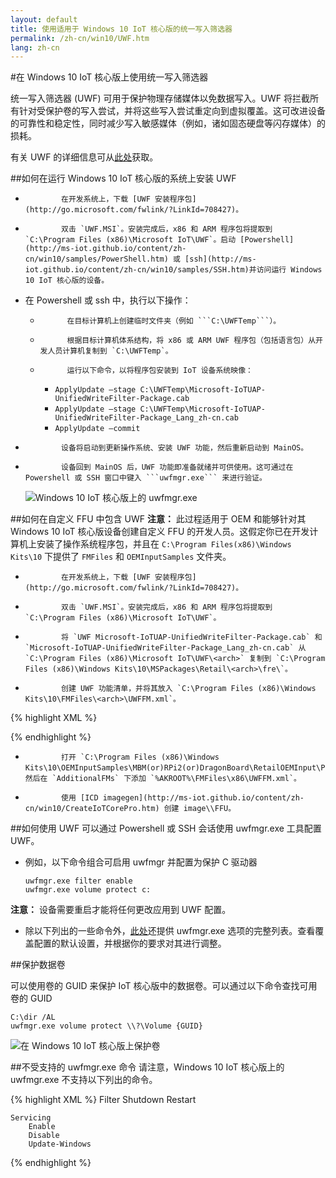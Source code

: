 ```yaml
---
layout: default
title: 使用适用于 Windows 10 IoT 核心版的统一写入筛选器
permalink: /zh-cn/win10/UWF.htm
lang: zh-cn
---
```

#在 Windows 10 IoT 核心版上使用统一写入筛选器

统一写入筛选器 \(UWF\) 可用于保护物理存储媒体以免数据写入。UWF 将拦截所有针对受保护卷的写入尝试，并将这些写入尝试重定向到虚拟覆盖。这可改进设备的可靠性和稳定性，同时减少写入敏感媒体（例如，诸如固态硬盘等闪存媒体）的损耗。

有关 UWF 的详细信息可从[此处](https://msdn.microsoft.com/zh-cn/windows/hardware/mt572001)获取。

##如何在运行 Windows 10 IoT 核心版的系统上安装 UWF
*             在开发系统上，下载 [UWF 安装程序包](http://go.microsoft.com/fwlink/?LinkId=708427)。
*             双击 `UWF.MSI`。安装完成后，x86 和 ARM 程序包将提取到 `C:\Program Files (x86)\Microsoft IoT\UWF`。启动 [Powershell](http://ms-iot.github.io/content/zh-cn/win10/samples/PowerShell.htm) 或 [ssh](http://ms-iot.github.io/content/zh-cn/win10/samples/SSH.htm)并访问运行 Windows 10 IoT 核心版的设备。
* 在 Powershell 或 ssh 中，执行以下操作：
  *           在目标计算机上创建临时文件夹（例如 ```C:\UWFTemp```）。
  *           根据目标计算机体系结构，将 x86 或 ARM UWF 程序包（包括语言包）从开发人员计算机复制到 `C:\UWFTemp`。
  *           运行以下命令，以将程序包安装到 IoT 设备系统映像：
    * `ApplyUpdate –stage C:\UWFTemp\Microsoft-IoTUAP-UnifiedWriteFilter-Package.cab`
    * `ApplyUpdate –stage C:\UWFTemp\Microsoft-IoTUAP-UnifiedWriteFilter-Package_Lang_zh-cn.cab`
    * `ApplyUpdate –commit`
*             设备将启动到更新操作系统、安装 UWF 功能，然后重新启动到 MainOS。
*             设备回到 MainOS 后，UWF 功能即准备就绪并可供使用。这可通过在 Powershell 或 SSH 窗口中键入 ```uwfmgr.exe``` 来进行验证。

  ![Windows 10 IoT 核心版上的 uwfmgr.exe]({{site.baseurl}}/Resources/images/uwfmgr.png)


##如何在自定义 FFU 中包含 UWF 
**注意：** 此过程适用于 OEM 和能够针对其 Windows 10 IoT 核心版设备创建自定义 FFU 的开发人员。这假定你已在开发计算机上安装了操作系统程序包，并且在 `C:\Program Files(x86)\Windows Kits\10` 下提供了 `FMFiles` 和 `OEMInputSamples` 文件夹。

*             在开发系统上，下载 [UWF 安装程序包](http://go.microsoft.com/fwlink/?LinkId=708427)。
*             双击 `UWF.MSI`。安装完成后，x86 和 ARM 程序包将提取到 `C:\Program Files (x86)\Microsoft IoT\UWF`。
*             将 `UWF Microsoft-IoTUAP-UnifiedWriteFilter-Package.cab` 和 `Microsoft-IoTUAP-UnifiedWriteFilter-Package_Lang_zh-cn.cab` 从 `C:\Program Files (x86)\Microsoft IoT\UWF\<arch>` 复制到 `C:\Program Files (x86)\Windows Kits\10\MSPackages\Retail\<arch>\fre\`。
*             创建 UWF 功能清单，并将其放入 `C:\Program Files (x86)\Windows Kits\10\FMFiles\<arch>\UWFFM.xml`。

{% highlight XML %}
<?xml version="1.0" encoding="utf-8"?>
<FeatureManifest xmlns:xsi="http://www.w3.org/2001/XMLSchema-instance" xmlns:xsd="http://www.w3.org/2001/XMLSchema" xmlns="http://schemas.microsoft.com/embedded/2004/10/ImageUpdate">
  <BasePackages>
     <PackageFile Path="$(mspackageroot)\Retail\$(cputype)\$(buildtype)" Name="Microsoft-IoTUAP-UnifiedWriteFilter-Package.cab" Language="*" />
  </BasePackages>
  
  <Features>
    <Microsoft />
    <MSFeatureGroups />
    <OEM />     
    <OEMFeatureGroups />
  </Features>
</FeatureManifest>

{% endhighlight %}

*             打开 `C:\Program Files (x86)\Windows Kits\10\OEMInputSamples\MBM(or)RPi2(or)DragonBoard\RetailOEMInput\ProductionOEMInput.xml`，然后在 `AdditionalFMs` 下添加 `%AKROOT%\FMFiles\x86\UWFFM.xml`。
*             使用 [ICD imagegen](http://ms-iot.github.io/content/zh-cn/win10/CreateIoTCorePro.htm) 创建 image\\FFU。


##如何使用 UWF
可以通过 Powershell 或 SSH 会话使用 uwfmgr.exe 工具配置 UWF。

* 例如，以下命令组合可启用 uwfmgr 并配置为保护 C 驱动器

  `uwfmgr.exe filter enable` <br> `uwfmgr.exe volume protect c:`

**注意：** 设备需要重启才能将任何更改应用到 UWF 配置。

* 除以下列出的一些命令外，[此处](https://msdn.microsoft.com/zh-cn/windows/hardware/mt572002)还提供 uwfmgr.exe 选项的完整列表。查看覆盖配置的默认设置，并根据你的要求对其进行调整。

##保护数据卷

可以使用卷的 GUID 来保护 IoT 核心版中的数据卷。可以通过以下命令查找可用卷的 GUID

  `C:\dir /AL` <br> `uwfmgr.exe volume protect \\?\Volume {GUID}`


  ![在 Windows 10 IoT 核心版上保护卷]({{site.baseurl}}/Resources/images/uwfmgr_protect.png)

##不受支持的 uwfmgr.exe 命令
请注意，Windows 10 IoT 核心版上的 uwfmgr.exe 不支持以下列出的命令。

{% highlight XML %}
    Filter 
        Shutdown 
        Restart 

    Servicing 
        Enable 
        Disable 
        Update-Windows
{% endhighlight %}
